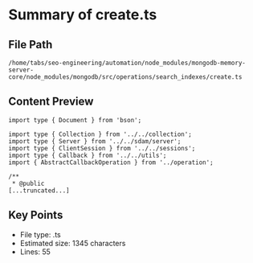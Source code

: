 # Summary of create.ts
  
## File Path
`/home/tabs/seo-engineering/automation/node_modules/mongodb-memory-server-core/node_modules/mongodb/src/operations/search_indexes/create.ts`

## Content Preview
```
import type { Document } from 'bson';

import type { Collection } from '../../collection';
import type { Server } from '../../sdam/server';
import type { ClientSession } from '../../sessions';
import type { Callback } from '../../utils';
import { AbstractCallbackOperation } from '../operation';

/**
 * @public
[...truncated...]
```

## Key Points
- File type: .ts
- Estimated size: 1345 characters
- Lines: 55

